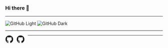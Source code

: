 ### Hi there 👋
---
![GitHub Light](https://github.com/github-light.png#gh-dark-mode-only)
![GitHub Dark](https://github.com/github-dark.png#gh-light-mode-only)

---

<img align="left" alt="GitHub" width="26px" src="/icons/github/github-original.svg#gh-light-mode-only" style="padding-right:10px;" />
<img align="left" alt="GitHub" width="26px" src="/icons/github/github-original.svg#gh-dark-mode-only" style="padding-right:10px;" />

---

<!--
**Fareroo7/Fareroo7** is a ✨ _special_ ✨ repository because its `README.md` (this file) appears on your GitHub profile.

Here are some ideas to get you started:

- 🔭 I’m currently working on ...
- 🌱 I’m currently learning ...
- 👯 I’m looking to collaborate on ...
- 🤔 I’m looking for help with ...
- 💬 Ask me about ...
- 📫 How to reach me: ...
- 😄 Pronouns: ...
- ⚡ Fun fact: ...
-->
